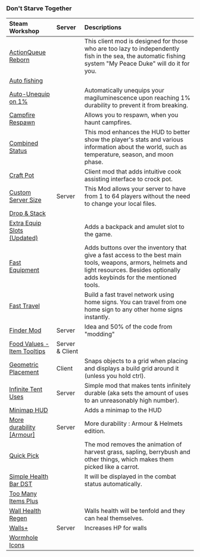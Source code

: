 ### **Don't Starve Together**

| Steam Workshop | Server | Descriptions |
|:---------------|:-------|:-------------|
| [ActionQueue Reborn](https://steamcommunity.com/sharedfiles/filedetails/?id=1608191708)          |  | This client mod is designed for those who are too lazy to independently fish in the sea, the automatic fishing system "My Peace Duke" will do it for you. |
| [Auto fishing](https://steamcommunity.com/sharedfiles/filedetails/?id=1936478401)                |  |  | 
| [Auto-Unequip on 1%](https://steamcommunity.com/sharedfiles/filedetails/?id=1581892848)          |  | Automatically unequips your magiluminescence upon reaching 1% durability to prevent it from breaking. |
| [Campfire Respawn](https://steamcommunity.com/sharedfiles/filedetails/?id=569043634)             |  |Allows you to respawn, when you haunt campfires. |
| [Combined Status](https://steamcommunity.com/sharedfiles/filedetails/?id=376333686)              |  |This mod enhances the HUD to better show the player's stats and various information about the world, such as temperature, season, and moon phase. |
| [Craft Pot](https://steamcommunity.com/sharedfiles/filedetails/?id=727774324)                    |  |Client mod that adds intuitive cook assisting interface to crock pot. |
| [Custom Server Size](https://steamcommunity.com/sharedfiles/filedetails/?id=1398552073)          | Server |This Mod allows your server to have from 1 to 64 players without the need to change your local files. |
| [Drop & Stack](https://steamcommunity.com/sharedfiles/filedetails/?id=1998081438)                |  |  |
| [Extra Equip Slots (Updated)](https://steamcommunity.com/sharedfiles/filedetails/?id=1818688368) |  | Adds a backpack and amulet slot to the game. |
| [Fast Equipment](https://steamcommunity.com/sharedfiles/filedetails/?id=2049905964)              |  | Adds buttons over the inventory that give a fast access to the best main tools, weapons, armors, helmets and light resources. Besides optionally adds keybinds for the mentioned tools. |
| [Fast Travel](https://steamcommunity.com/sharedfiles/filedetails/?id=458587300)                  |  | Build a fast travel network using home signs. You can travel from one home sign to any other home signs instantly. |
| [Finder Mod](https://steamcommunity.com/sharedfiles/filedetails/?id=786654500)                   | Server | Idea and 50% of the code from "modding" |
| [Food Values - Item Tooltips](https://steamcommunity.com/sharedfiles/filedetails/?id=458940297)  | Server & Client |  |
| [Geometric Placement](https://steamcommunity.com/sharedfiles/filedetails/?id=351325790)          | Client | Snaps objects to a grid when placing and displays a build grid around it (unless you hold ctrl). |
| [Infinite Tent Uses](https://steamcommunity.com/sharedfiles/filedetails/?id=356930882)           | Server | Simple mod that makes tents infinitely durable (aka sets the amount of uses to an unreasonably high number). |
| [Minimap HUD](https://steamcommunity.com/sharedfiles/filedetails/?id=345692228)                  |  | Adds a minimap to the HUD |
| [More durability [Armour]](https://steamcommunity.com/sharedfiles/filedetails/?id=614883513)     | Server | More durability : Armour & Helmets edition. |
| [Quick Pick](https://steamcommunity.com/sharedfiles/filedetails/?id=501385076)                   |  | The mod removes the animation of harvest grass, sapling, berrybush and other things, which makes them picked like a carrot. |
| [Simple Health Bar DST](https://steamcommunity.com/sharedfiles/filedetails/?id=1207269058)       |  | It will be displayed in the combat status automatically. |
| [Too Many Items Plus](https://steamcommunity.com/sharedfiles/filedetails/?id=1365141672)         |
| [Wall Health Regen](https://steamcommunity.com/sharedfiles/filedetails/?id=509723993)            |  | Walls health will be tenfold and they can heal themselves. |
| [Walls+](https://steamcommunity.com/sharedfiles/filedetails/?id=806843214)                       | Server | Increases HP for walls |
| [Wormhole Icons](https://steamcommunity.com/sharedfiles/filedetails/?id=1295277999)              |  |  |

